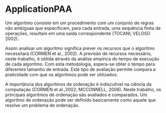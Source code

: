 # ApplicationPAA

Um algoritmo consiste em um procedimento com um conjunto de regras não  ambíguas que especificam, para cada entrada, uma sequência finita de  operações, resultam em uma saída correspondente (TOCANI; VELOSO 2002).

Assim analisar um algoritmo significa prever os recursos que o algoritmo necessitará (CORMEN et al., 2002). A previsão de recursos necessário, neste trabalho, é obtida através da análise empírica do tempo de execução de cada algoritmo. Com esta metodologia, espera-se obter o tempo para diferentes tamanho de entrada. Este tipo de avaliação permite compara a praticidade com que os algoritmos pode ser utilizados.

A importância dos algoritmos de ordenação é indiscutível na ciência da computação (CORMEN et al.,2002; MCCONNELL, 2006). Neste trabalho, os principais algoritmos de ordenação são avaliados e comparados. Um algoritmo de ordenação pode ser definido basicamente como aquele que resolve um problema de ordenação.

